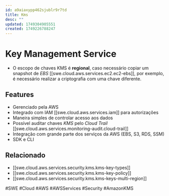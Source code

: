 ```yaml
---
id: a9aiaxypp462sjublr9r7td
title: Kms
desc: ""
updated: 1749304905551
created: 1749226788247
---
```


# Key Management Service

- O escopo de chaves KMS é **regional**, caso necessário copiar um snapshot de _EBS_ [[swe.cloud.aws.services.ec2.ec2-ebs]], por exemplo, é necessário realizar a criptografia com uma chave diferente.

## Features

- Gerenciado pela AWS
- Integrado com IAM [[swe.cloud.aws.services.iam]] para autorizações
- Maneira simples de controlar acesso aos dados
- Possível auditar chaves _KMS_ pelo _Cloud Trail_ [[swe.cloud.aws.services.monitoring-audit.cloud-trail]]
- Integração com grande parte dos serviços da AWS (EBS, S3, RDS, SSM)
- SDK e CLI

## Relacionado

- [[swe.cloud.aws.services.security.kms.kms-key-types]]
- [[swe.cloud.aws.services.security.kms.kms-key-policy]]
- [[swe.cloud.aws.services.security.kms.kms-keys-multi-region]]

#SWE #Cloud #AWS #AWSServices #Security #AmazonKMS
